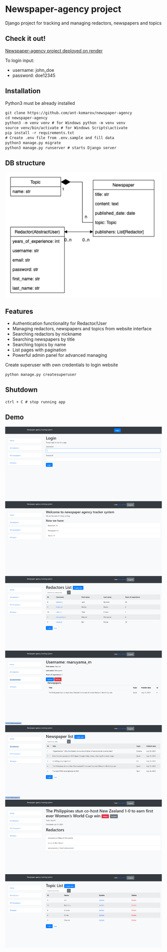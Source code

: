 # Newspaper-agency project

Django project for tracking and managing redactors, newspapers and topics

## Check it out!

[Newspaper-agency project deployed on render](https://newspaper-agency-nzod.onrender.com/)

To login input:
* username: john_doe
* password: doe12345

## Installation

Python3 must be already installed

```shell
git clone https://github.com/ant-komarov/newspaper-agency
cd newspaper-agency
python3 -m venv venv # for Windows python -m venv venv
source venv/bin/activate # for Windows Scripts\activate
pip install -r requirements.txt
# Create .env file from .env.sample and fill data
python3 manage.py migrate
python3 manage.py runserver # starts Django server
```

## DB structure
![DB structure](readme_img/DB_structure.png)

## Features

* Authentication functionality for Redactor/User
* Managing redactors, newspapers and topics from website interface
* Searching redactors by nickname
* Searching newspapers by title
* Searching topics by name
* List pages with pagination
* Powerful admin panel for advanced managing

Create superuser with own credentials to login website
```shell
python manage.py createsuperuser
```
## Shutdown

```shell
ctrl + C # stop running app
```
## Demo

![Website interface](readme_img/login_page.png)
![Website interface](readme_img/Homepage.png)
![Website interface](readme_img/redactors_list.png)
![Website interface](readme_img/redactor_detail.png)
![Website interface](readme_img/newspaper_list.png)
![Website interface](readme_img/newspaper_detail.png)
![Website interface](readme_img/topics_list.png)